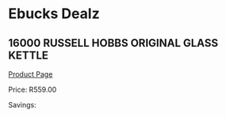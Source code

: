 
# Ebucks Dealz
## 16000 RUSSELL HOBBS ORIGINAL GLASS KETTLE
[Product Page](https://www.ebucks.com/web/shop/productSelected.do?prodId=1155334177&catId=1157551679)

Price: R559.00

Savings: 


	